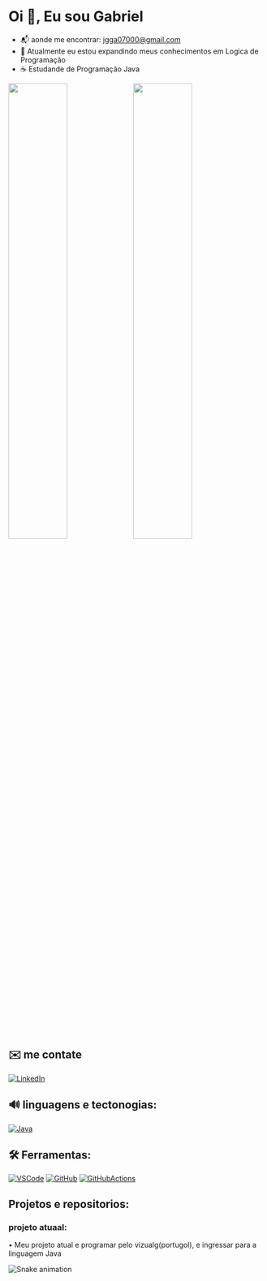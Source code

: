  # Oi :wave:, Eu sou Gabriel
- :mailbox_with_mail: aonde me encontrar: jgga07000@gmail.com
- :seedling: Atualmente eu estou expandindo meus conhecimentos em Logica de Programação 
- ☕ Estudande de Programação Java


<div>
   <img width="48%" src= "https://github-readme-stats.vercel.app/api?username=gbi-github&show_icons=true&theme=radical"/>
   <img width="48%" src= "https://github-readme-stats.vercel.app/api/top-langs/?username=gbi-github&layout=compact)](https://github.com/gbi-github/github-readme-stats&theme=radical"/>
</div>




## ✉️ me contate 
[![LinkedIn](https://img.shields.io/badge/LinkedIn-0077B5?style=for-the-badge&logo=linkedin&logoColor=white)](https://www.linkedin.com/in/joao-gabriel-aa4341244/)

## 🔊 linguagens e tectonogias:
[![Java](https://skillicons.dev/icons?i=java&theme=light)](https://www.java.com/pl/)

## 🛠️ Ferramentas:
[![VSCode](https://skillicons.dev/icons?i=vscode&theme=light)](https://code.visualstudio.com/)
[![GitHub](https://skillicons.dev/icons?i=github&theme=light)](https://github.com/)
[![GitHubActions](https://skillicons.dev/icons?i=githubactions&theme=light)](https://github.com/)


## Projetos e repositorios:

### projeto atuaal:
• Meu projeto atual e programar pelo vizualg(portugol), e ingressar para a linguagem Java 

![Snake animation](https://github.com/gib-github/gib-github/blob/output-contribution-grid-snake.svg)
